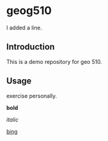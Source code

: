 # geog510

I added a line.

## Introduction

This is a demo repository for geo 510.

## Usage

exercise personally.

**bold**

_italic_

[bing](https://bing.com)
